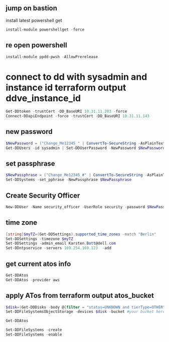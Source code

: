 ## jump on bastion
install latest powershell get
```powershell
install-module powershellget -force
```
## re open powershell
```powershell
install-module ppdd-pwsh -AllowPrerelease
```


# connect to dd with sysadmin and instance id terraform output ddve_instance_id
```powershell
Get-DDtoken -trustCert -DD_BaseURI 10.31.11.203 -force
Connect-DDapiEndpoint -force -trustCert -DD_BaseURI 10.31.11.143
```
## new password
```powershell
$NewPassword = ("Change_Me12345_" | ConvertTo-SecureString -AsPlainText -force)
Get-DDUsers -id sysadmin | Set-DDUserPassword -NewPassword $NewPassword 
```
## set passphrase
```Powershell
$NewPassphrase = ("Change_Me12345_#" | ConvertTo-SecureString -AsPlainText -force)
Set-DDSystems -set_pphrase -NewPassphrase $NewPassphrase
```
## Create Security Officer
```powershell
New-DDUser -Name security_officer -UserRole security -password $NewPassphrase
```

## time zone
```powershell
[string]$myTZ=(Get-DDSettings).supported_time_zones -match "Berlin"
Set-DDSettings -timezone $myTZ
Set-DDSettings -admin_email Karsten.Bott@dell.com
Set-DDntpservice -servers 169.254.169.123  -add
```


## get current atos info
```powershell
Get-DDAtos
Get-DDAtos -provider aws
```
## apply ATos from  terraform output atos_bucket
```powershell
$disk=(Get-DDDisks -body @{filter = "status=UNKNOWN and tierType=OTHER" }).device
Set-DDFileSystemsObjectStorage -devices $disk -bucket #your bucket here
```

```powershell
Get-DDAtos
```

```powershell
Set-DDFileSystems -create
Set-DDFileSystems -enable
```


